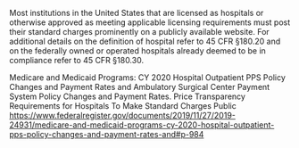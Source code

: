 

Most institutions in the United States that are licensed as hospitals or otherwise approved as meeting applicable licensing requirements must post their standard charges prominently on a publicly available website.
For additional details on the definition of hospital refer to 45 CFR §180.20 and on the federally owned or operated hospitals already deemed to be in compliance refer to 45 CFR §180.30.


Medicare and Medicaid Programs: CY 2020 Hospital Outpatient PPS Policy Changes and Payment Rates and Ambulatory Surgical Center Payment System Policy Changes and Payment Rates. Price Transparency Requirements for Hospitals To Make Standard Charges Public
https://www.federalregister.gov/documents/2019/11/27/2019-24931/medicare-and-medicaid-programs-cy-2020-hospital-outpatient-pps-policy-changes-and-payment-rates-and#p-984

